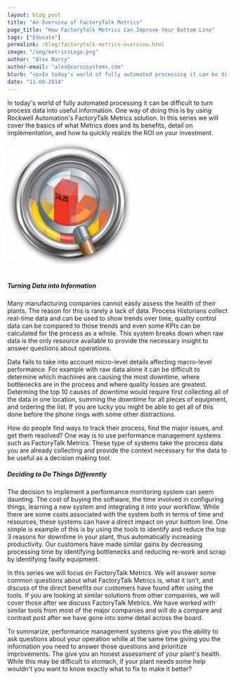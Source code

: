 ```yaml
---
layout: blog_post
title: "An Overview of FactoryTalk Metrics"
page_title: "How FactoryTalk Metrics Can Improve Your Bottom Line"
tags: ["Educate"]
permalink: /blog/factorytalk-metrics-overview.html
image: "/img/metricsLogo.png"
author: "Alex Marcy"
author-email: "alex@corsosystems.com"
blurb: "<p>In today's world of fully automated processing it can be difficult to turn process data into useful information. One way of doing this is by using Rockwell Automation's FactoryTalk Metrics solution. In this series we will cover the basics of what Metrics does and its benefits, detail on implementation, and how to quickly realize the ROI on your investment.</p>"
date: "11-08-2014"
---
```


<p>In today's world of fully automated processing it can be difficult to turn process data into useful information. One way of doing this is by using Rockwell Automation's FactoryTalk Metrics solution. In this series we will cover the basics of what Metrics does and its benefits, detail on implementation, and how to quickly realize the ROI on your investment.</p>

<img src="/img/metricsLogo.png" width="280px"/>
<br/>
<br/>

<h5><b>Turning Data into Information</b></h5>
<p>Many manufacturing companies cannot easily assess the health of their plants. The reason for this is rarely a lack of data. Process Historians collect real-time data and can be used to show trends over time, quality control data can be compared to those trends and even some KPIs can be calculated for the process as a whole. This system breaks down when raw data is the only resource available to provide the necessary insight to answer questions about operations.</p>

<p>Data fails to take into account micro-level details affecting macro-level performance. For example with raw data alone it can be difficult to determine which machines are causing the most downtime, where bottlenecks are in the process and where quality losses are greatest. Determing the top 10 causes of downtime would require first collecting all of the data in one location, summing the downtime for all pieces of equipment, and ordering the list. If you are lucky you might be able to get all of this done before the phone rings with some other distractions.</p>

<p>How do people find ways to track their process, find the major issues, and get them resolved? One way is to use performance management systems such as FactoryTalk Metrics. These type of systems take the process data you are already collecting and provide the context necessary for the data to be useful as a decision making tool.</p>

<h5><b>Deciding to Do Things Differently</b></h5>
<p>The decision to implement a performance monitoring system can seem daunting. The cost of buying the software, the time involved in configuring things, learning a new system and integrating it into your workflow. While there are some costs associated with the system both in terms of time and resources, these systems can have a direct impact on your bottom line. One simple is example of this is by using the tools to identify and reduce the top 3 reasons for downtime in your plant, thus automatically increasing productivity. Our customers have made similar gains by decreasing processing time by identifying bottlenecks and reducing re-work and scrap by identifying faulty equipment.</p>

<p>In this series we will focus on FactoryTalk Metrics. We will answer some common questions about what FactoryTalk Metrics is, what it isn't, and discuss of the direct benefits our customers have found after using the tools. If you are looking at similar solutions from other companies, we will cover those after we discuss FactoryTalk Metrics. We have worked with similar tools from most of the major companies and will do a compare and contrast post after we have gone into some detail across the board.</p>

<p>To summarize, performance management systems give you the ability to ask questions about your operation whille at the same time giving you the information you need to answer those questions and prioritize improvements. The give you an honest assessment of your plant's health. While this may be difficult to stomach, if your plant needs some help wouldn't you want to know exactly what to fix to make it better?</p>



